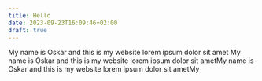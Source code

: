 ```yaml
---
title: Hello
date: 2023-09-23T16:09:46+02:00
draft: true
---
```


My name is Oskar and this is my website lorem ipsum dolor sit amet
My name is Oskar and this is my
website lorem ipsum dolor sit ametMy name is Oskar and this is my website lorem ipsum dolor sit ametMy

